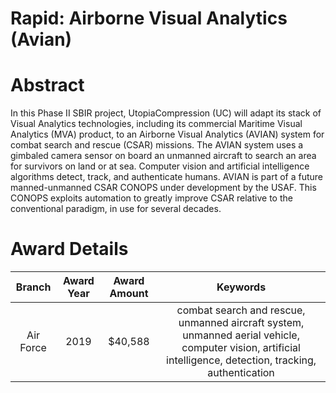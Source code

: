 
Rapid: Airborne Visual Analytics (Avian)
========================================

# Abstract


In this Phase II SBIR project, UtopiaCompression (UC) will adapt its stack of Visual Analytics technologies, including its commercial Maritime Visual Analytics (MVA) product, to an Airborne Visual Analytics (AVIAN) system for combat search and rescue (CSAR) missions. The AVIAN system uses a gimbaled camera sensor on board an unmanned aircraft to search an area for survivors on land or at sea. Computer vision and artificial intelligence algorithms detect, track, and authenticate humans. AVIAN is part of a future manned-unmanned CSAR CONOPS under development by the USAF. This CONOPS exploits automation to greatly improve CSAR relative to the conventional paradigm, in use for several decades.  

# Award Details

|Branch|Award Year|Award Amount|Keywords|
| :---: | :---: | :---: | :---: |
|Air Force|2019|$40,588|combat search and rescue, unmanned aircraft system, unmanned aerial vehicle, computer vision, artificial intelligence, detection, tracking, authentication|

